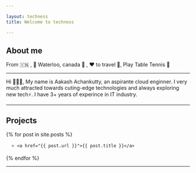 ```yaml
---

layout: techness
title: Welcome to techness

---
```



## About me
 From 🇮🇳 ,  📍 Waterloo, canada 🍁 , ❤️ to travel 🛫, Play Table Tennis 🏓

--- 

Hi 🙋🏻‍♂️, My name is Aakash Achankutty, an aspirante cloud enginner. I very much attracted towards cuting-edge technologies and always exploring new tech⚡️. I have 3+ years of experince in IT industry.


---

## Projects


{% for post in site.posts %}

<div>

      ⭐️ <a href="{{ post.url }}">{{ post.title }}</a>
  </div>
    
  {% endfor %}


  

  ---

  